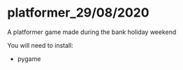# platformer_29/08/2020
 A platformer game made during the bank holiday weekend
 
You will need to install:
* pygame
